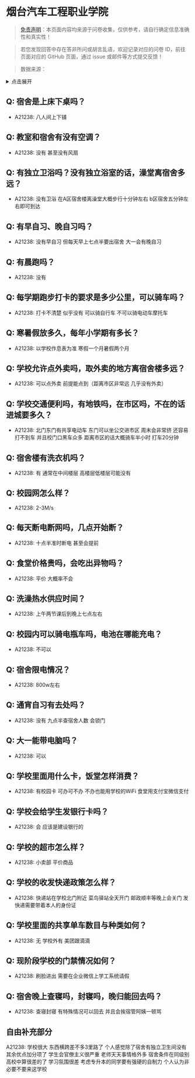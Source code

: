 # 烟台汽车工程职业学院

> [免责声明](https://colleges.chat/#_3)：本页面内容均来源于问卷收集，仅供参考，请自行确定信息准确性和真实性！

> 若您发现回答中存在答非所问或胡言乱语，欢迎记录对应的问卷 ID，前往页面对应的 GitHub 页面，通过 issue 或邮件等方式提交反馈！

> 数据来源：

<details><summary>点击展开</summary>
<ul>
<li>A21238: 2035915106@qq.com (2023 年 11 月)</li>
</ul>
</details>

## Q: 宿舍是上床下桌吗？

- A21238: 八人间上下铺

## Q: 教室和宿舍有没有空调？

- A21238: 没有 甚至没有风扇

## Q: 有独立卫浴吗？没有独立浴室的话，澡堂离宿舍多远？

- A21238: 没有卫浴 在A区宿舍楼离澡堂大概步行十分钟左右 b区宿舍五分钟左右即可到达

## Q: 有早自习、晚自习吗？

- A21238: 没有早自习 但每天早上七点半要出宿舍 大一会有晚自习

## Q: 有晨跑吗？

- A21238: 没有

## Q: 每学期跑步打卡的要求是多少公里，可以骑车吗？

- A21238: 打卡不清楚 似乎没有 可以骑自行车 不可以骑电动车摩托车

## Q: 寒暑假放多久，每年小学期有多长？

- A21238: 以学校作息表为准 寒假一个月暑假两个月

## Q: 学校允许点外卖吗，取外卖的地方离宿舍楼多远？

- A21238: 可以点外卖 前提能点到（距离市区非常远 几乎没有外卖）

## Q: 学校交通便利吗，有地铁吗，在市区吗，不在的话进城要多久？

- A21238: 北门东门有共享电动车 东门可以坐公交进市区 周末会非常挤 还容易打不到车 并且校门口黑车众多 距离市区的话大概骑车半小时 打车20分钟

## Q: 宿舍楼有洗衣机吗？

- A21238: 有 通常在中间楼层 高楼层低楼层可能没有

## Q: 校园网怎么样？

- A21238: 2-3M/s

## Q: 每天断电断网吗，几点开始断？

- A21238: 十点半准时断电 甚至会提前

## Q: 食堂价格贵吗，会吃出异物吗？

- A21238: 平价 大概率不会

## Q: 洗澡热水供应时间？

- A21238: 上午两节课后到晚上七点左右

## Q: 校园内可以骑电瓶车吗，电池在哪能充电？

- A21238: 不可以

## Q: 宿舍限电情况？

- A21238: 800w左右

## Q: 通宵自习有去处吗？

- A21238: 没有 九点半查宿舍人数 会锁门

## Q: 大一能带电脑吗？

- A21238: 可以

## Q: 学校里面用什么卡，饭堂怎样消费？

- A21238: 有校园卡 可办可不办 不办也能用学校的WiFi 食堂用支付宝微信支付

## Q: 学校会给学生发银行卡吗？

- A21238: 会 应该是建设银行的

## Q: 学校的超市怎么样？

- A21238: 小卖部 平价商品

## Q: 学校的收发快递政策怎么样？

- A21238: 快递站在学校北门附近 菜鸟驿站全天开门 邮政顺丰等晚上会关门 发快递需要带着本人的身份证

## Q: 学校里面的共享单车数目与种类如何？

- A21238: 无 学校外有 美团跟滴滴

## Q: 现阶段学校的门禁情况如何？

- A21238: 刷脸进出 需要在企业微信上学工系统请假

## Q: 宿舍晚上查寝吗，封寝吗，晚归能回去吗？

- A21238: 查寝封寝 有特殊情况可以回去 并且会挨宿管阿姨一顿骂

## 自由补充部分

A21238: 学校很大 东西横跨差不多3里路了 个人感觉除了宿舍有独立卫生间没有其余优点加分项了 学生会官僚主义很严重 老师天天事情格外多 宿舍条件在同级别高校中算很差的了 学习氛围很差 考虑专升本的同学要有强硬的自制力 个人认为非必要不要来这学校